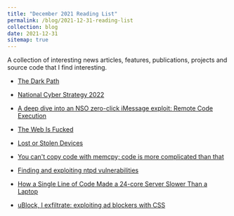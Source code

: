 ```yaml
---
title: "December 2021 Reading List"
permalink: /blog/2021-12-31-reading-list
collection: blog
date: 2021-12-31
sitemap: true
---
```


A collection of interesting news articles, features, publications, projects and source code that I find interesting.

<!-- readmore -->

* [The Dark Path](https://blog.cleancoder.com/uncle-bob/2017/01/11/TheDarkPath.html)

* [National Cyber Strategy 2022](https://www.gov.uk/government/publications/national-cyber-strategy-2022)

* [A deep dive into an NSO zero-click iMessage exploit: Remote Code Execution](https://googleprojectzero.blogspot.com/2021/12/a-deep-dive-into-nso-zero-click.html)

* [The Web Is Fucked](https://thewebisfucked.com/)

* [Lost or Stolen Devices](https://www.theyworkforyou.com/wrans/?id=2021-12-08.89638.h)

* [You can't copy code with memcpy; code is more complicated than that](https://devblogs.microsoft.com/oldnewthing/20211229-00/?p=106061)

* [Finding and exploiting ntpd vulnerabilities](https://googleprojectzero.blogspot.com/2015/01/finding-and-exploiting-ntpd.html)

* [How a Single Line of Code Made a 24-core Server Slower Than a Laptop](https://pkolaczk.github.io/server-slower-than-a-laptop/)

* [uBlock, I exfiltrate: exploiting ad blockers with CSS](https://portswigger.net/research/ublock-i-exfiltrate-exploiting-ad-blockers-with-css)
